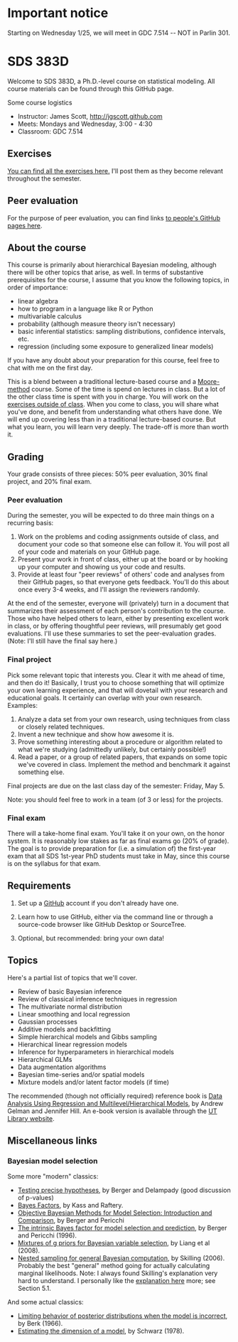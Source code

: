 # Important notice

Starting on Wednesday 1/25, we will meet in GDC 7.514 -- NOT in Parlin 301.  

# SDS 383D

Welcome to SDS 383D, a Ph.D.-level course on statistical modeling.  All course materials can be found through this GitHub page.  

Some course logistics   
- Instructor: James Scott, <http://jgscott.github.com>  
- Meets: Mondays and Wednesday, 3:00 - 4:30
- Classroom: GDC 7.514

## Exercises 

[You can find all the exercises here.](exercises/)  I'll post them as they become relevant throughout the semester.

## Peer evaluation  

For the purpose of peer evaluation, you can find links [to people's GitHub pages here](team/).  

## About the course

This course is primarily about hierarchical Bayesian modeling, although there will be other topics that arise, as well.  In terms of substantive prerequisites for the course, I assume that you know the following topics, in order of importance:   
- linear algebra  
- how to program in a language like R or Python  
- multivariable calculus 
- probability (although measure theory isn't necessary)  
- basic inferential statistics: sampling distributions, confidence intervals, etc.  
- regression (including some exposure to generalized linear models)  

If you have any doubt about your preparation for this course, feel free to chat with me on the first day.  

This is a blend between a traditional lecture-based course and a [Moore-method](https://en.wikipedia.org/wiki/Moore_method) course.  Some of the time is spend on lectures in class.  But a lot of the other class time is spent with you in charge.  You will work on the [exercises outside of class](exercises/).  When you come to class, you will share what you've done, and benefit from understanding what others have done.   We will end up covering less than in a traditional lecture-based course.  But what you learn, you will learn very deeply.  The trade-off is more than worth it.   


## Grading

Your grade consists of three pieces: 50% peer evaluation, 30% final project, and 20% final exam.

### Peer evaluation

During the semester, you will be expected to do three main things on a recurring basis:  
1) Work on the problems and coding assignments outside of class, and document your code so that someone else can follow it.  You will post all of your code and materials on your GitHub page.   
2) Present your work in front of class, either up at the board or by hooking up your computer and showing us your code and results.  
3) Provide at least four "peer reviews" of others' code and analyses from their GitHub pages, so that everyone gets feedback.  You'll do this about once every 3-4 weeks, and I'll assign the reviewers randomly.  

At the end of the semester, everyone will (privately) turn in a document that summarizes their assessment of each person's contribution to the course.  Those who have helped others to learn, either by presenting excellent work in class, or by offering thoughtful peer reviews, will presumably get good evaluations.  I'll use these summaries to set the peer-evaluation grades.  (Note: I'll still have the final say here.)  

### Final project  

Pick some relevant topic that interests you.  Clear it with me ahead of time, and then do it!  Basically, I trust you to choose something that will optimize your own learning experience, and that will dovetail with your research and educational goals.  It certainly can overlap with your own research.  Examples:  
1) Analyze a data set from your own research, using techniques from class or closely related techniques.  
2) Invent a new technique and show how awesome it is.  
3) Prove something interesting about a procedure or algorithm related to what we're studying (admittedly unlikely, but certainly possible!)  
4) Read a paper, or a group of related papers, that expands on some topic we've covered in class.  Implement the method and benchmark it against something else.  

Final projects are due on the last class day of the semester: Friday, May 5.  

Note: you should feel free to work in a team (of 3 or less) for the projects.


### Final exam

There will a take-home final exam.  You'll take it on your own, on the honor system.  It is reasonably low stakes as far as final exams go (20% of grade).  The goal is to provide preparation for (i.e. a simulation of) the first-year exam that all SDS 1st-year PhD students must take in May, since this course is on the syllabus for that exam.  


## Requirements  

1) Set up a [GitHub](www.github.com) account if you don't already have one.  

2) Learn how to use GitHub, either via the command line or through a source-code browser like GitHub Desktop or SourceTree.   

3) Optional, but recommended: bring your own data!  


## Topics

Here's a partial list of topics that we'll cover.   

- Review of basic Bayesian inference
- Review of classical inference techniques in regression 
- The multivariate normal distribution
- Linear smoothing and local regression
- Gaussian processes
- Additive models and backfitting
- Simple hierarchical models and Gibbs sampling
- Hierarchical linear regression models
- Inference for hyperparameters in hierarchical models
- Hierarchical GLMs
- Data augmentation algorithms
- Bayesian time-series and/or spatial models
- Mixture models and/or latent factor models (if time)

The recommended (though not officially required) reference book is [Data Analysis Using Regression and Multilevel/Hierarchical Models](http://www.stat.columbia.edu/~gelman/arm/), by Andrew Gelman and Jennifer Hill.  An e-book version is available through the [UT Library website](http://www.lib.utexas.edu).

## Miscellaneous links  

### Bayesian model selection

Some more "modern" classics:  
- [Testing precise hypotheses](https://projecteuclid.org/euclid.ss/1177013238), by Berger and Delampady (good discussion of p-values)  
- [Bayes Factors](https://www.stat.washington.edu/raftery/Research/PDF/kass1995.pdf), by Kass and Raftery.  
- [Objective Bayesian Methods for Model Selection: Introduction and Comparison](https://projecteuclid.org/euclid.lnms/1215540968), by Berger and Pericchi   
- [The intrinsic Bayes factor for model selection and prediction](https://www.jstor.org/stable/2291387), by Berger and Pericchi (1996).  
- [Mixtures of g priors for Bayesian variable selection](http://amstat.tandfonline.com/doi/abs/10.1198/016214507000001337), by Liang et al (2008).  
- [Nested sampling for general Bayesian computation](https://projecteuclid.org/euclid.ba/1340370944), by Skilling (2006).  Probably the best "general" method going for actually calculating marginal likelihoods.  Note: I always found Skilling's explanation very hard to understand.  I personally like the [explanation here](https://arxiv.org/abs/1409.3601) more; see Section 5.1.   

And some actual classics:  
- [Limiting behavior of posterior distributions when the model is incorrect](https://projecteuclid.org/euclid.aoms/1177699597), by Berk (1966).  
- [Estimating the dimension of a model](https://projecteuclid.org/euclid.aos/1176344136), by Schwarz (1978).  

